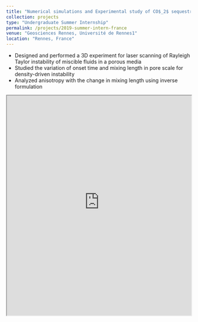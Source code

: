 ```yaml
---
title: "Numerical simulations and Experimental study of CO$_2$ sequestration in deep aquifers"
collection: projects
type: "Undergraduate Summer Internship"
permalink: /projects/2019-summer-intern-france
venue: "Geosciences Rennes, Université de Rennes1"
location: "Rennes, France"
---
```


- Designed and performed a 3D experiment for laser scanning of Rayleigh Taylor instability of miscible fluids in a porous media 
- Studied the variation of onset time and mixing length in pore scale for density-driven instability 
- Analyzed anisotropy with the change in mixing length using inverse formulation
<iframe src="https://neelarunmukherjee.github.io/files/Internship_Report_Summer_2019__Geoscience_Rennes_.pdf" width="100%" height="600px">
</iframe>
